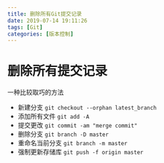 ```yaml
---
title: 删除所有Git提交记录
date: 2019-07-14 19:11:26
tags: [Git]
categories: [版本控制]
---
```


# 删除所有提交记录

一种比较取巧的方法
- 新建分支 `git checkout --orphan latest_branch`
- 添加所有文件 `git add -A`
- 提交更改 `git commit -am "merge commit"`
- 删除分支 `git branch -D master`
- 重命名当前分支 `git branch -m master`
- 强制更新存储库 `git push -f origin master`